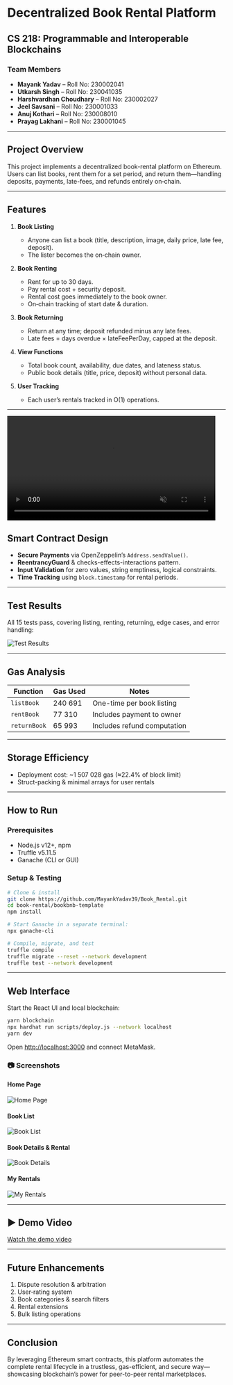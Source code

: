 
# Decentralized Book Rental Platform

## CS 218: Programmable and Interoperable Blockchains

### Team Members
- **Mayank Yadav** – Roll No: 230002041  
- **Utkarsh Singh** – Roll No: 230041035  
- **Harshvardhan Choudhary** – Roll No: 230002027  
- **Jeel Savsani** – Roll No: 230001033  
- **Anuj Kothari** – Roll No: 230008010  
- **Prayag Lakhani** – Roll No: 230001045  

---

## Project Overview

This project implements a decentralized book-rental platform on Ethereum. Users can list books, rent them for a set period, and return them—handling deposits, payments, late-fees, and refunds entirely on‐chain.

---

## Features

1. **Book Listing**  
   - Anyone can list a book (title, description, image, daily price, late fee, deposit).  
   - The lister becomes the on‐chain owner.

2. **Book Renting**  
   - Rent for up to 30 days.  
   - Pay rental cost + security deposit.  
   - Rental cost goes immediately to the book owner.  
   - On‐chain tracking of start date & duration.

3. **Book Returning**  
   - Return at any time; deposit refunded minus any late fees.  
   - Late fees = days overdue × lateFeePerDay, capped at the deposit.  

4. **View Functions**  
   - Total book count, availability, due dates, and lateness status.  
   - Public book details (title, price, deposit) without personal data.

5. **User Tracking**  
   - Each user’s rentals tracked in O(1) operations.  

---
<video src="images/DEMO.mp4" controls autoplay loop muted width="480"></video>


## Smart Contract Design

- **Secure Payments** via OpenZeppelin’s `Address.sendValue()`.  
- **ReentrancyGuard** & checks-effects-interactions pattern.  
- **Input Validation** for zero values, string emptiness, logical constraints.  
- **Time Tracking** using `block.timestamp` for rental periods.

---

## Test Results

All 15 tests pass, covering listing, renting, returning, edge cases, and error handling:

![Test Results](images/test_gas_results.png)

---

## Gas Analysis

| Function      | Gas Used | Notes                         |
|---------------|----------|------------------------------|
| `listBook`    | 240 691  | One-time per book listing     |
| `rentBook`    | 77 310   | Includes payment to owner     |
| `returnBook`  | 65 993   | Includes refund computation   |

---

## Storage Efficiency

- Deployment cost: ~1 507 028 gas (≈22.4% of block limit)  
- Struct-packing & minimal arrays for user rentals  

---

## How to Run

### Prerequisites
- Node.js v12+, npm  
- Truffle v5.11.5  
- Ganache (CLI or GUI)  

### Setup & Testing

```bash
# Clone & install
git clone https://github.com/MayankYadav39/Book_Rental.git
cd book-rental/bookbnb-template
npm install

# Start Ganache in a separate terminal:
npx ganache-cli

# Compile, migrate, and test
truffle compile
truffle migrate --reset --network development
truffle test --network development
```

---

## Web Interface

Start the React UI and local blockchain:

```bash
yarn blockchain
npx hardhat run scripts/deploy.js --network localhost
yarn dev
```

Open <http://localhost:3000> and connect MetaMask.

### 📷 Screenshots

#### Home Page  
![Home Page](images/Home_page.png)

#### Book List  
![Book List](images/list_page.png)

#### Book Details & Rental  
![Book Details](images/Bookrent_page.png)

#### My Rentals  
![My Rentals](images/Myrental_page.png)

---

## ▶️ Demo Video

[Watch the demo video](images/DEMO.mp4)

---

## Future Enhancements

1. Dispute resolution & arbitration  
2. User‐rating system  
3. Book categories & search filters  
4. Rental extensions  
5. Bulk listing operations  

---

## Conclusion

By leveraging Ethereum smart contracts, this platform automates the complete rental lifecycle in a trustless, gas-efficient, and secure way—showcasing blockchain’s power for peer-to-peer rental marketplaces.
